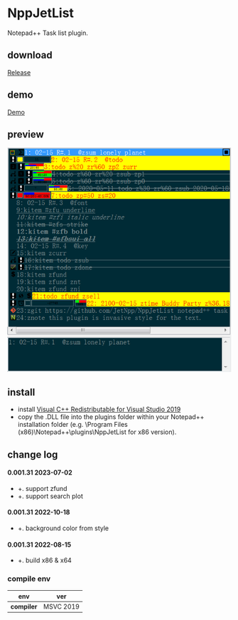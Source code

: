 ﻿# NppJetList
Notepad++ Task list plugin.

## download

[Release](https://github.com/JetNpp/NppJetList/tree/master/bin "Release")

## demo

[Demo](https://github.com/JetNpp/NppJetList/tree/master/doc/demo.cs "Demo")

## preview

![Snap](./doc/snap/notepad++.tasklist.png "preview")

## install
- install [Visual C++ Redistributable for Visual Studio 2019](https://learn.microsoft.com/en-us/cpp/windows/latest-supported-vc-redist?view=msvc-170)
- copy the .DLL file into the plugins folder within your Notepad++ installation folder (e.g. \Program Files (x86)\Notepad++\plugins\NppJetList for x86 version).

## change log
#### 0.001.31 2023-07-02
- +. support zfund
- +. support search plot

#### 0.001.31 2022-10-18
- +. background color from style

#### 0.001.31 2022-08-15
- +. build x86 & x64

### compile env
|env   | ver|
| - | - |
|__compiler__|MSVC 2019|
